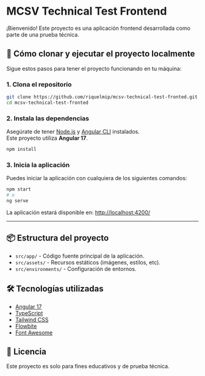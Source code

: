 # MCSV Technical Test Frontend

¡Bienvenido! Este proyecto es una aplicación frontend desarrollada como parte de una prueba técnica.

## 🚀 Cómo clonar y ejecutar el proyecto localmente

Sigue estos pasos para tener el proyecto funcionando en tu máquina:

### 1. Clona el repositorio

```bash
git clone https://github.com/riquelmip/mcsv-technical-test-fronted.git
cd mcsv-technical-test-fronted
```

### 2. Instala las dependencias

Asegúrate de tener [Node.js](https://nodejs.org/) y [Angular CLI](https://angular.io/cli) instalados.  
Este proyecto utiliza **Angular 17**.

```bash
npm install
```

### 3. Inicia la aplicación

Puedes iniciar la aplicación con cualquiera de los siguientes comandos:

```bash
npm start
# o
ng serve
```

La aplicación estará disponible en: [http://localhost:4200/](http://localhost:4200/)

---

## 📦 Estructura del proyecto

- `src/app/` - Código fuente principal de la aplicación.
- `src/assets/` - Recursos estáticos (imágenes, estilos, etc).
- `src/environments/` - Configuración de entornos.

## 🛠️ Tecnologías utilizadas

- [Angular 17](https://angular.io/)
- [TypeScript](https://www.typescriptlang.org/)
- [Tailwind CSS](https://tailwindcss.com/)
- [Flowbite](https://flowbite.com/)
- [Font Awesome](https://fontawesome.com/)

## 📄 Licencia

Este proyecto es solo para fines educativos y de prueba técnica.
